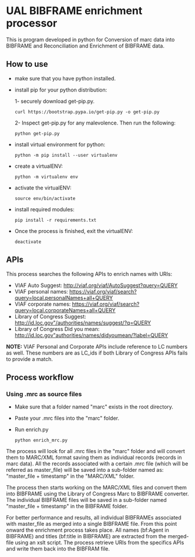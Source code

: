 # UAL BIBFRAME enrichment processor 

This is program developed in python for Conversion of marc data into BIBFRAME and Reconciliation and Enrichment of BIBFRAME data.

## How to use
 - make sure that you have python installed. 
 - install pip for your python distribution:
 
   1- securely download get-pip.py.

    ```curl https://bootstrap.pypa.io/get-pip.py -o get-pip.py```
    
   2- Inspect get-pip.py for any malevolence. Then run the following:

   ```python get-pip.py```
   
- install virtual environment for python:

   ```python -m pip install --user virtualenv```
   
- create a virtualENV:

   ```python -m virtualenv env```
   
- activate the virtualENV:

   ```source env/bin/activate```
   
- install required modules:
   
   ```pip install -r requirements.txt```
   
- Once the process is finished, exit the virtualENV:

   ```deactivate```
## APIs

This process searches the following APIs to enrich names with URIs:

- VIAF Auto Suggest: http://viaf.org/viaf/AutoSuggest?query=QUERY
- VIAF personal names: https://viaf.org/viaf/search?query=local.personalNames+all+QUERY
- VIAF corporate names: https://viaf.org/viaf/search?query=local.corporateNames+all+QUERY
- Library of Congress Suggest: http://id.loc.gov"/authorities/names/suggest/?q=QUERY
- Library of Congress Did you mean: http://id.loc.gov"authorities/names/didyoumean/?label=QUERY

**NOTE:** VIAF Personal and Corporate APIs include reference to LC numbers as well. These numbers are as LC_ids if both Library of Congress APIs fails to provide a match.


## Process workflow
### Using .mrc as source files
- Make sure that a folder named "marc" exists in the root directory.
- Paste your .mrc files into the "marc" folder.
- Run enrich.py

   ```python enrich_mrc.py```
  
The process will look for all .mrc files in the "marc" folder and will convert them to MARC/XML format saving them as individual records (records in marc data). All the records associated with a certain .mrc file (which will be referred as master_file) will be saved into a sub-folder named as: "master_file + timestamp" in the "MARC/XML" folder.

The process then starts working on the MARC/XML files and convert them into BIBFRAME using the Library of Congress Marc to BIBFRAME converter. The individual BIBFRAME files will be saved in a sub-folder named "master_file + timestamp" in the BIBFRAME folder. 

For better performance and results, all individual BIBFRAMEs associated with master_file as merged into a single BIBFRAME file. From this point onward the enrichment process takes place. All names (bf:Agent in BIBFRAME) and titles (bf:title in BIBFRAME) are extracted from the merged-file using an xslt script. The process retrieve URIs from the specifics APIs and write them back into the BIBFRAM file.


